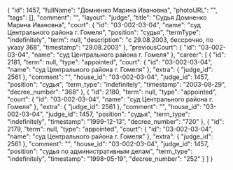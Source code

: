 {
    "id": 1457,
    "fullName": "Домненко Марина Ивановна",
    "photoURL": "",
    "tags": [],
    "comment": "",
    "layout": "judge",
    "title": "Судья Домненко Марина Ивановна",
    "court": {
        "id": "03-002-03-04",
        "name": "суд Центрального района г. Гомеля",
        "position": "судья",
        "termType": "indefinitely",
        "term": null,
        "description": "c 29.08.2003, бессрочно, по указу 368",
        "timestamp": "29.08.2003"
    },
    "previousCourt": {
        "id": "03-002-03-04",
        "name": "суд Центрального района г. Гомеля"
    },
    "career": [
        {
            "id": 2181,
            "term": null,
            "type": "appointed",
            "court": {
                "id": "03-002-03-04",
                "name": "суд Центрального района г. Гомеля"
            },
            "extra": {
                "judge_id": 2561
            },
            "comment": "",
            "house_id": "03-002-03-04",
            "judge_id": 1457,
            "position": "судья",
            "term_type": "indefinitely",
            "timestamp": "2003-08-29",
            "decree_number": "368"
        },
        {
            "id": 2180,
            "term": null,
            "type": "appointed",
            "court": {
                "id": "03-002-03-04",
                "name": "суд Центрального района г. Гомеля"
            },
            "extra": {
                "judge_id": 2561
            },
            "comment": "",
            "house_id": "03-002-03-04",
            "judge_id": 1457,
            "position": "судья",
            "term_type": "indefinitely",
            "timestamp": "1999-12-13",
            "decree_number": "720"
        },
        {
            "id": 2179,
            "term": null,
            "type": "appointed",
            "court": {
                "id": "03-002-03-04",
                "name": "суд Центрального района г. Гомеля"
            },
            "extra": {
                "judge_id": 2561
            },
            "comment": "",
            "house_id": "03-002-03-04",
            "judge_id": 1457,
            "position": "судья по административным делам",
            "term_type": "indefinitely",
            "timestamp": "1998-05-19",
            "decree_number": "252"
        }
    ]
}